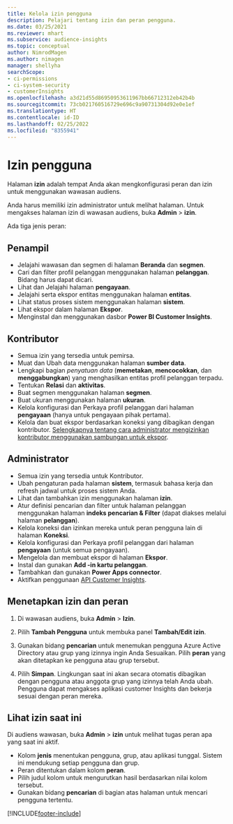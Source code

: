 ```yaml
---
title: Kelola izin pengguna
description: Pelajari tentang izin dan peran pengguna.
ms.date: 03/25/2021
ms.reviewer: mhart
ms.subservice: audience-insights
ms.topic: conceptual
author: NimrodMagen
ms.author: nimagen
manager: shellyha
searchScope:
- ci-permissions
- ci-system-security
- customerInsights
ms.openlocfilehash: a3d21d55d86950953611967bb66712312eb42b4b
ms.sourcegitcommit: 73cb021760516729e696c9a90731304d92e0e1ef
ms.translationtype: HT
ms.contentlocale: id-ID
ms.lasthandoff: 02/25/2022
ms.locfileid: "8355941"
---
```

# <a name="user-permissions"></a>Izin pengguna

Halaman **izin** adalah tempat Anda akan mengkonfigurasi peran dan izin untuk menggunakan wawasan audiens.

Anda harus memiliki izin administrator untuk melihat halaman. Untuk mengakses halaman izin di wawasan audiens, buka **Admin** > **izin**.

Ada tiga jenis peran:

## <a name="viewer"></a>Penampil

- Jelajahi wawasan dan segmen di halaman **Beranda** dan **segmen**.
- Cari dan filter profil pelanggan menggunakan halaman **pelanggan**. Bidang harus dapat dicari.
- Lihat dan Jelajahi halaman **pengayaan**.
- Jelajahi serta ekspor entitas menggunakan halaman **entitas**.
- Lihat status proses sistem menggunakan halaman **sistem**.
- Lihat ekspor dalam halaman **Ekspor**.
- Menginstal dan menggunakan dasbor **Power BI Customer Insights**.

## <a name="contributor"></a>Kontributor

- Semua izin yang tersedia untuk pemirsa.
- Muat dan Ubah data menggunakan halaman **sumber data**.
- Lengkapi bagian *penyatuan data* (**memetakan**, **mencocokkan**, dan **menggabungkan**) yang menghasilkan entitas profil pelanggan terpadu.
- Tentukan **Relasi** dan **aktivitas**.
- Buat segmen menggunakan halaman **segmen**.
- Buat ukuran menggunakan halaman **ukuran**.
- Kelola konfigurasi dan Perkaya profil pelanggan dari halaman **pengayaan** (hanya untuk pengayaan pihak pertama).
- Kelola dan buat ekspor berdasarkan koneksi yang dibagikan dengan kontributor. [Selengkapnya tentang cara administrator mengizinkan kontributor menggunakan sambungan untuk ekspor](connections.md#allow-contributors-to-use-a-connection-for-exports).

## <a name="administrator"></a>Administrator

- Semua izin yang tersedia untuk Kontributor.
- Ubah pengaturan pada halaman **sistem**, termasuk bahasa kerja dan refresh jadwal untuk proses sistem Anda.
- Lihat dan tambahkan izin menggunakan halaman **izin**.
- Atur definisi pencarian dan filter untuk halaman pelanggan menggunakan halaman **indeks pencarian & Filter** (dapat diakses melalui halaman **pelanggan**).
- Kelola koneksi dan izinkan mereka untuk peran pengguna lain di halaman **Koneksi**.
- Kelola konfigurasi dan Perkaya profil pelanggan dari halaman **pengayaan** (untuk semua pengayaan).
- Mengelola dan membuat ekspor di halaman **Ekspor**.
- Instal dan gunakan **Add -in kartu pelanggan**.
- Tambahkan dan gunakan **Power Apps connector**.
- Aktifkan penggunaan [API Customer Insights](apis.md).

## <a name="assign-roles-and-permissions"></a>Menetapkan izin dan peran

1. Di wawasan audiens, buka **Admin** > **Izin**.

1. Pilih **Tambah Pengguna** untuk membuka panel **Tambah/Edit izin**.

1. Gunakan bidang **pencarian** untuk menemukan pengguna Azure Active Directory atau grup yang izinnya ingin Anda Sesuaikan. Pilih **peran** yang akan ditetapkan ke pengguna atau grup tersebut.

1. Pilih **Simpan**. Lingkungan saat ini akan secara otomatis dibagikan dengan pengguna atau anggota grup yang izinnya telah Anda ubah. Pengguna dapat mengakses aplikasi customer Insights dan bekerja sesuai dengan peran mereka.

## <a name="view-current-permissions"></a>Lihat izin saat ini

Di audiens wawasan, buka **Admin** > **izin** untuk melihat tugas peran apa yang saat ini aktif.

- Kolom **jenis** menentukan pengguna, grup, atau aplikasi tunggal. Sistem ini mendukung setiap pengguna dan grup.
- Peran ditentukan dalam kolom **peran**.
- Pilih judul kolom untuk mengurutkan hasil berdasarkan nilai kolom tersebut.
- Gunakan bidang **pencarian** di bagian atas halaman untuk mencari pengguna tertentu.


[!INCLUDE[footer-include](../includes/footer-banner.md)]
